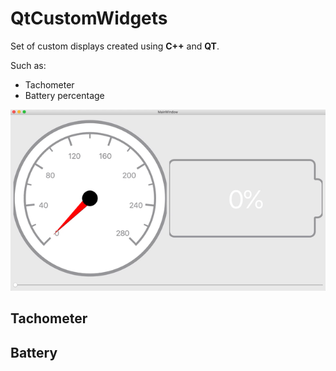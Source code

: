 # QtCustomWidgets

Set of custom displays created using **C++** and **QT**. 

Such as:

* Tachometer
* Battery percentage

<img src="/gifs/capture.gif" />

## Tachometer

## Battery



